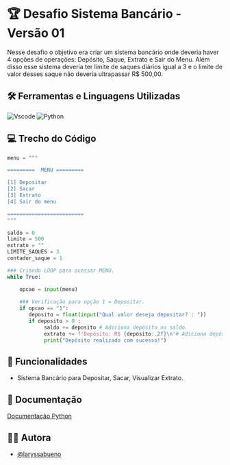 # 🏆 Desafio Sistema Bancário - Versão 01

Nesse desafio o objetivo era criar um sistema bancário onde deveria haver 4 opções de operações: Depósito, Saque, Extrato e Sair do Menu.
Além disso esse sistema deveria ter limite de saques diários igual a 3 e o limite de valor desses saque não deveria ultrapassar R$ 500,00.


## 🛠 Ferramentas e Linguagens Utilizadas

![Vscode](https://img.shields.io/badge/Vscode-007ACC?style=for-the-badge&logo=visual-studio-code&logoColor=white)
![Python](https://img.shields.io/badge/python-3670A0?style=for-the-badge&logo=python&logoColor=ffdd54)



## 💻 Trecho do Código

```python
menu = """

=========  MENU =========

[1] Depositar
[2] Sacar
[3] Extrato
[4] Sair do menu

=========================
"""

saldo = 0
limite = 500
extrato = ""
LIMITE_SAQUES = 3
contador_saque = 1

### Criando LOOP para acessar MENU.
while True:

    opcao = input(menu)
    
    ### Verificação para opção 1 = Depositar.
    if opcao == "1":
       deposito = float(input("Qual valor deseja depositar? : "))
       if deposito > 0 :
            saldo += deposito # Adiciona depósito no saldo.
            extrato += f'Depósito: R$ {deposito:.2f}\n'# Adiciona depósito no histórico do extrato.
            print("Depósito realizado com sucesso!")
```


## 📌 Funcionalidades

- Sistema Bancário para Depositar, Sacar, Visualizar Extrato.



## 📖 Documentação

[Documentação Python](https://docs.python.org/pt-br/3/tutorial/controlflow.html)


## 👩‍💻 Autora

- [@laryssabueno](https://www.github.com/laryssabueno)
